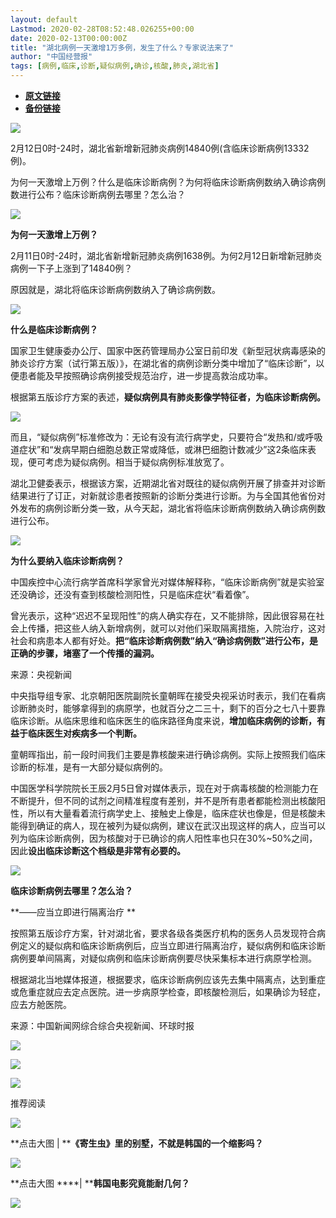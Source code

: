 ```yaml
---
layout: default
Lastmod: 2020-02-28T08:52:48.026255+00:00
date: 2020-02-13T00:00:00Z
title: "湖北病例一天激增1万多例，发生了什么？专家说法来了"
author: "中国经营报"
tags: [病例,临床,诊断,疑似病例,确诊,核酸,肺炎,湖北省]
---
```


* [**原文链接**](http://mp.weixin.qq.com/s?__biz=MjA5NTMyOTMwMQ==&mid=2651970284&idx=1&sn=c86815a617bf9b1e0050eaf027ddb605&chksm=4f3ebd967849348045bdc7ac6b5cc393c2cb8c87a6c511a645d45467f466a99e777a707dad7e#rd)
* [**备份链接**](http://archive.is/bY3ay)


  

![](/images/post/5fdb3f87f44cf8ae08d41ad1e0b84841.jpg)  

2月12日0时-24时，湖北省新增新冠肺炎病例14840例(含临床诊断病例13332例)。

为何一天激增上万例？什么是临床诊断病例？为何将临床诊断病例数纳入确诊病例数进行公布？临床诊断病例去哪里？怎么治？

![](/images/post/bc3576ff279d80264ac4f6d7a60432f9.jpg)

**为何一天激增上万例？**

2月11日0时-24时，湖北省新增新冠肺炎病例1638例。为何2月12日新增新冠肺炎病例一下子上涨到了14840例？

原因就是，湖北将临床诊断病例数纳入了确诊病例数。

![](/images/post/bc3576ff279d80264ac4f6d7a60432f9.jpg)

**什么是临床诊断病例？**

国家卫生健康委办公厅、国家中医药管理局办公室日前印发《新型冠状病毒感染的肺炎诊疗方案（试行第五版）》，在湖北省的病例诊断分类中增加了“临床诊断”，以便患者能及早按照确诊病例接受规范治疗，进一步提高救治成功率。

根据第五版诊疗方案的表述，**疑似病例具有肺炎影像学特征者，为临床诊断病例。**

![](/images/post/e318df21f1194458297522bcc37c1f31.jpg)

而且，“疑似病例”标准修改为：无论有没有流行病学史，只要符合“发热和/或呼吸道症状”和“发病早期白细胞总数正常或降低，或淋巴细胞计数减少”这2条临床表现，便可考虑为疑似病例。相当于疑似病例标准放宽了。

湖北卫健委表示，根据该方案，近期湖北省对既往的疑似病例开展了排查并对诊断结果进行了订正，对新就诊患者按照新的诊断分类进行诊断。为与全国其他省份对外发布的病例诊断分类一致，从今天起，湖北省将临床诊断病例数纳入确诊病例数进行公布。

![](/images/post/bc3576ff279d80264ac4f6d7a60432f9.jpg)

**为什么要纳入临床诊断病例？**

中国疾控中心流行病学首席科学家曾光对媒体解释称，“临床诊断病例”就是实验室还没确诊，还没有查到核酸检测阳性，只是临床症状“看着像”。

曾光表示，这种“迟迟不呈现阳性”的病人确实存在，又不能排除，因此很容易在社会上传播，把这些人纳入新增病例，就可以对他们采取隔离措施，入院治疗，这对社会和病患本人都有好处。**把“临床诊断病例数”纳入“确诊病例数”进行公布，是正确的步骤，堵塞了一个传播的漏洞。**

来源：央视新闻

中央指导组专家、北京朝阳医院副院长童朝晖在接受央视采访时表示，我们在看病诊断肺炎时，能够拿得到的病原学，也就百分之二三十，剩下的百分之七八十要靠临床诊断。从临床思维和临床医生的临床路径角度来说，**增加临床病例的诊断，有益于临床医生对疾病多一个判断。**

童朝晖指出，前一段时间我们主要是靠核酸来进行确诊病例。实际上按照我们临床诊断的标准，是有一大部分疑似病例的。

中国医学科学院院长王辰2月5日曾对媒体表示，现在对于病毒核酸的检测能力在不断提升，但不同的试剂之间精准程度有差别，并不是所有患者都能检测出核酸阳性，所以有大量看着流行病学史上、接触史上像是，临床症状也像是，但是核酸未能得到确证的病人，现在被列为疑似病例，建议在武汉出现这样的病人，应当可以列为临床诊断病例，因为核酸对于已确诊的病人阳性率也只在30%~50%之间，因此**设出临床诊断这个档级是非常有必要的。**

![](/images/post/bc3576ff279d80264ac4f6d7a60432f9.jpg)

**临床诊断病例去哪里？怎么治？**

**——应当立即进行隔离治疗 **

按照第五版诊疗方案，针对湖北省，要求各级各类医疗机构的医务人员发现符合病例定义的疑似病和临床诊断病例后，应当立即进行隔离治疗，疑似病例和临床诊断病例要单间隔离，对疑似病例和临床诊断病例要尽快采集标本进行病原学检测。

根据湖北当地媒体报道，根据要求，临床诊断病例应该先去集中隔离点，达到重症或危重症就应去定点医院。进一步病原学检查，即核酸检测后，如果确诊为轻症，应去方舱医院。

来源：中国新闻网综合综合央视新闻、环球时报

[![](/images/post/aa73eda3cc6c8de22b03f6f379c8c839.jpg)](https://e.vhall.com/subject/view/130232786)

  

![](/images/post/47c0e574ea27ef847e2a66a4f04d1784.jpg)

  

![](/images/post/28db877effcaa725a2d6960f644d64d3.jpg)

  

推荐阅读

[![](/images/post/540bdab392b119cd2e948f62f5d02ca5.jpg)](http://mp.weixin.qq.com/s?__biz=MjA5NTMyOTMwMQ==&mid=2651970242&idx=1&sn=5bb904cae73690c688a0e6374493c9e3&chksm=4f3ebdb8784934ae1f06e89b7b543712d06b59cf87283600b8236e80581c3cc4b12f9d139716&scene=21#wechat_redirect)

**点击大图 | ****《寄生虫》里的别墅，不就是韩国的一个缩影吗？**  

  

[![](/images/post/f43c1d9a90a03b6d096871c192d49e5d.jpg)](http://mp.weixin.qq.com/s?__biz=MjA5NTMyOTMwMQ==&mid=2651970242&idx=2&sn=ee3e07e5276c7506be81819e5cc46505&chksm=4f3ebdb8784934ae5433abe9f257975c261d7d2a6ca025a6785523effc62cfda3e4b4c18d6aa&scene=21#wechat_redirect)

**点击大图 ****| ****韩国电影究竟能耐几何？**  

  

![](/images/post/f3501c0a0df0124df45b227b216c07a4.jpg)

